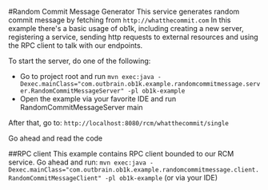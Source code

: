 #Random Commit Message Generator
This service generates random commit message by fetching from `http://whatthecommit.com`
In this example there's a basic usage of ob1k, including creating a new server, registering a service, sending http requests
to external resources and using the RPC client to talk with our endpoints.

To start the server, do one of the following:
* Go to project root and run `mvn exec:java -Dexec.mainClass="com.outbrain.ob1k.example.randomcommitmessage.server.RandomCommitMessageServer" -pl ob1k-example`
* Open the example via your favorite IDE and run RandomCommitMessageServer main

After that, go to: `http://localhost:8080/rcm/whatthecommit/single`

Go ahead and read the code

##RPC client
This example contains RPC client bounded to our RCM service.
Go ahead and run: `mvn exec:java -Dexec.mainClass="com.outbrain.ob1k.example.randomcommitmessage.client.RandomCommitMessageClient" -pl ob1k-example` (or via your IDE)